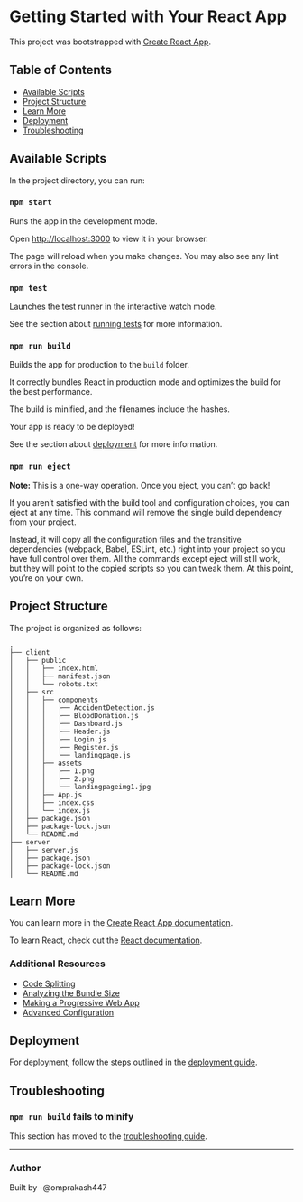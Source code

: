 # Getting Started with Your React App

This project was bootstrapped with [Create React App](https://github.com/facebook/create-react-app).

## Table of Contents

- [Available Scripts](#available-scripts)
- [Project Structure](#project-structure)
- [Learn More](#learn-more)
- [Deployment](#deployment)
- [Troubleshooting](#troubleshooting)

## Available Scripts

In the project directory, you can run:

### `npm start`

Runs the app in the development mode.

Open [http://localhost:3000](http://localhost:3000) to view it in your browser.

The page will reload when you make changes. You may also see any lint errors in the console.

### `npm test`

Launches the test runner in the interactive watch mode.

See the section about [running tests](https://facebook.github.io/create-react-app/docs/running-tests) for more information.

### `npm run build`

Builds the app for production to the `build` folder. 

It correctly bundles React in production mode and optimizes the build for the best performance.

The build is minified, and the filenames include the hashes. 

Your app is ready to be deployed!

See the section about [deployment](https://facebook.github.io/create-react-app/docs/deployment) for more information.

### `npm run eject`

**Note:** This is a one-way operation. Once you eject, you can’t go back!

If you aren’t satisfied with the build tool and configuration choices, you can eject at any time. This command will remove the single build dependency from your project.

Instead, it will copy all the configuration files and the transitive dependencies (webpack, Babel, ESLint, etc.) right into your project so you have full control over them. All the commands except eject will still work, but they will point to the copied scripts so you can tweak them. At this point, you’re on your own.

## Project Structure

The project is organized as follows:

```
.
├── client
│   ├── public
│   │   ├── index.html
│   │   ├── manifest.json
│   │   └── robots.txt
│   ├── src
│   │   ├── components
│   │   │   ├── AccidentDetection.js
│   │   │   ├── BloodDonation.js
│   │   │   ├── Dashboard.js
│   │   │   ├── Header.js
│   │   │   ├── Login.js
│   │   │   ├── Register.js
│   │   │   └── landingpage.js
│   │   ├── assets
│   │   │   ├── 1.png
│   │   │   ├── 2.png
│   │   │   └── landingpageimg1.jpg
│   │   ├── App.js
│   │   ├── index.css
│   │   └── index.js
│   ├── package.json
│   ├── package-lock.json
│   └── README.md
├── server
│   ├── server.js
│   ├── package.json
│   ├── package-lock.json
│   └── README.md
```

## Learn More

You can learn more in the [Create React App documentation](https://facebook.github.io/create-react-app/docs/getting-started).

To learn React, check out the [React documentation](https://reactjs.org/).

### Additional Resources

- [Code Splitting](https://facebook.github.io/create-react-app/docs/code-splitting)
- [Analyzing the Bundle Size](https://facebook.github.io/create-react-app/docs/analyzing-the-bundle-size)
- [Making a Progressive Web App](https://facebook.github.io/create-react-app/docs/making-a-progressive-web-app)
- [Advanced Configuration](https://facebook.github.io/create-react-app/docs/advanced-configuration)

## Deployment

For deployment, follow the steps outlined in the [deployment guide](https://facebook.github.io/create-react-app/docs/deployment).

## Troubleshooting

### `npm run build` fails to minify

This section has moved to the [troubleshooting guide](https://facebook.github.io/create-react-app/docs/troubleshooting#npm-run-build-fails-to-minify).

---

### Author
Built by 
-@omprakash447
